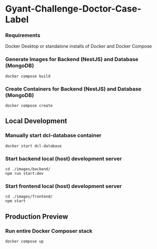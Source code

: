 # Gyant-Challenge-Doctor-Case-Label


### Requirements
Docker Desktop or standalone installs of Docker and Docker Compose


### Generate Images for Backend (NestJS) and Database (MongoDB)
```docker compose build```

### Create Containers for Backend (NestJS) and Database (MongoDB)
```docker compose create```


## Local Development

### Manually start dcl-database container
```docker start dcl-database```

### Start backend local (host) development server
```cd ./images/backend/```  
```npm run start:dev```

### Start frontend local (host) development server
```cd ./images/frontend/```  
```npm start```


## Production Preview

### Run entire Docker Composer stack
```docker compose up```